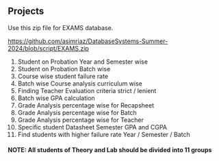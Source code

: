 ## Projects
Use this zip file for EXAMS database. 

https://github.com/asimriaz/DatabaseSystems-Summer-2024/blob/script/EXAMS.zip

1. Student on Probation Year and Semester  wise
2. Student on Probation Batch  wise
3. Course wise student failure rate
4. Batch wise Course analysis curriculum wise
5. Finding Teacher Evaluation criteria strict / lenient
6. Batch wise GPA calculation
7. Grade Analysis percentage wise for Recapsheet
8. Grade Analysis percentage wise for Batch
9. Grade Analysis percentage wise for Teacher
10. Specific student Datasheet Semester GPA and CGPA
11. Find students with higher failure rate Year / Semester / Batch

#### NOTE: All students of Theory and Lab should be divided into 11 groups
